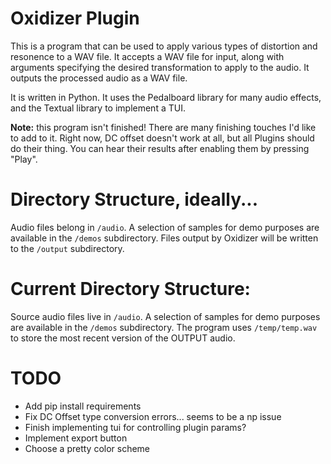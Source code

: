 # Oxidizer Plugin

This is a program that can be used to apply various types of distortion and resonence to a WAV file. It accepts a WAV file for input, along with arguments specifying the desired transformation to apply to the audio. It outputs the processed audio as a WAV file. 

It is written in Python. It uses the Pedalboard library for many audio effects, and the Textual library to implement a TUI.



**Note:** this program isn't finished! There are many finishing touches I'd like to add to it. Right now, DC offset doesn't work at all, but all Plugins should do their thing. You can hear their results after enabling them by pressing "Play".
# Directory Structure, ideally...
Audio files belong in `/audio`. A selection of samples for demo purposes are available in the `/demos` subdirectory. Files output by Oxidizer will be written to the `/output` subdirectory.
# Current Directory Structure:
Source audio files live in `/audio`. A selection of samples for demo purposes are available in the `/demos` subdirectory.
The program uses `/temp/temp.wav` to store the most recent version of the OUTPUT audio.

# TODO
- Add pip install requirements
- Fix DC Offset type conversion errors... seems to be a np issue
- Finish implementing tui for controlling plugin params?
- Implement export button
- Choose a pretty color scheme